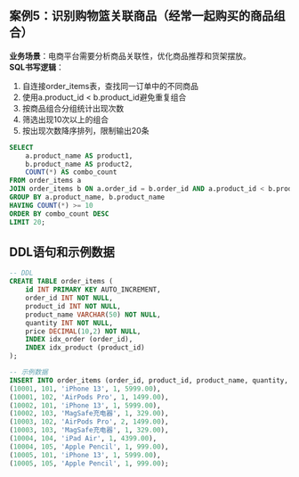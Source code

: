 ## 案例5：识别购物篮关联商品（经常一起购买的商品组合）
**业务场景**：电商平台需要分析商品关联性，优化商品推荐和货架摆放。  
**SQL书写逻辑**：
1. 自连接order_items表，查找同一订单中的不同商品
2. 使用a.product_id < b.product_id避免重复组合
3. 按商品组合分组统计出现次数
4. 筛选出现10次以上的组合
5. 按出现次数降序排列，限制输出20条

```sql
SELECT 
    a.product_name AS product1,
    b.product_name AS product2,
    COUNT(*) AS combo_count
FROM order_items a
JOIN order_items b ON a.order_id = b.order_id AND a.product_id < b.product_id
GROUP BY a.product_name, b.product_name
HAVING COUNT(*) >= 10
ORDER BY combo_count DESC
LIMIT 20;
```


## DDL语句和示例数据
```sql
-- DDL
CREATE TABLE order_items (
    id INT PRIMARY KEY AUTO_INCREMENT,
    order_id INT NOT NULL,
    product_id INT NOT NULL,
    product_name VARCHAR(50) NOT NULL,
    quantity INT NOT NULL,
    price DECIMAL(10,2) NOT NULL,
    INDEX idx_order (order_id),
    INDEX idx_product (product_id)
);

-- 示例数据
INSERT INTO order_items (order_id, product_id, product_name, quantity, price) VALUES
(10001, 101, 'iPhone 13', 1, 5999.00),
(10001, 102, 'AirPods Pro', 1, 1499.00),
(10002, 101, 'iPhone 13', 1, 5999.00),
(10002, 103, 'MagSafe充电器', 1, 329.00),
(10003, 102, 'AirPods Pro', 2, 1499.00),
(10003, 103, 'MagSafe充电器', 1, 329.00),
(10004, 104, 'iPad Air', 1, 4399.00),
(10004, 105, 'Apple Pencil', 1, 999.00),
(10005, 101, 'iPhone 13', 1, 5999.00),
(10005, 105, 'Apple Pencil', 1, 999.00);
```